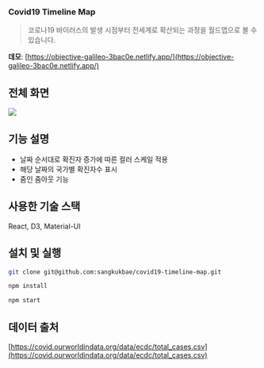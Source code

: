 ### Covid19 Timeline Map
> 코로나19 바이러스의 발생 시점부터 전세계로 확산되는 과정을 월드맵으로 볼 수 있습니다.

**데모**: [https://objective-galileo-3bac0e.netlify.app/](https://objective-galileo-3bac0e.netlify.app/)

## 전체 화면
![](https://i.imgur.com/TzaHnyp.png)

## 기능 설명
* 날짜 순서대로 확진자 증가에 따른 컬러 스케일 적용
* 해당 날짜의 국가별 확진자수 표시 
* 줌인 줌아웃 기능

## 사용한 기술 스택
React, D3, Material-UI 

## 설치 및 실행
```bash
git clone git@github.com:sangkukbae/covid19-timeline-map.git
```

```bash
npm install
```

```bash
npm start
```

## 데이터 출처
[https://covid.ourworldindata.org/data/ecdc/total_cases.csv](https://covid.ourworldindata.org/data/ecdc/total_cases.csv)

